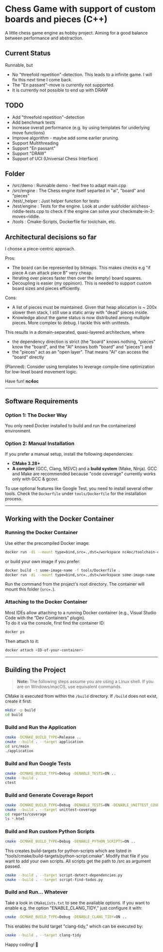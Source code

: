 # Chess Game with support of custom boards and pieces (C++)
A little chess game engine as hobby project.
Aiming for a good balance between performance and abstraction.

## Current Status
Runnable, but 
- No "threefold repetition"-detection. This leads to a infinite game. I will fix this next time I come back. 
- The "En passant"-move is currently not supported.
- It is currently not possible to end up with DRAW

## TODO
- Add "threefold repetition"-detection
- Add benchmark tests
- Increase overall performance (e.g. by using templates for underlying move functions)
- Improve algorithm - maybe add some earlier pruning.
- Support Multithreading
- Support "En passant"
- Support "DRAW"
- Support of UCI (Universal Chess Interface)

## Folder
- /src/demo      : Runnable demo - feel free to adapt main.cpp
- /src/engine    : The Chess engine itself separted in "ai", "board" and "pieces"
- /test/_helper  : Just helper function for tests
- /test/engine   : Tests for the engine. Look at under subfolder ai/chess-riddle-tests.cpp to check if the engine can solve your checkmate-in-3-moves-riddle.
- /tools         : Cmake-Scripts, Dockerfile for toolchain, etc.

## Architectural decisions so far
I choose a piece-centric approach.

Pros:
- The board can be represented by bitmaps. This makes checks e.g "if piece A can attack piece B" very cheap.
- Iterating over pieces faster then over the (empty) board squares.
- Decoupling is easier (my oppinion). This is needed to support custom board sizes and pieces efficiently.

Cons:
- A list of pieces must be maintained. Given that heap allocation is ~ 200x slower then stack, I still use a static array with "dead" pieces inside.
- Knowledge about the game status is now distributed among multiple pieces. More complex to debug. I tackle this with unittests.

This results in a domain-separated, quasi-layered architecture, where 
- the dependency direction is strict (the "board" knows nothing, "pieces" know the "board", and the "AI" knows both "board" and "pieces") and
- the "pieces" act as an "open layer". That means "AI" can access the "board" directly

(Planned): Consider using templates to leverage compile-time optimization for low-level board movement logic.


Have fun!
**nc4oc**  


---

## Software Requirements

### Option 1: The Docker Way
You only need Docker installed to build and run the containerized environment.

### Option 2: Manual Installation
If you prefer a manual setup, install the following dependencies:
- **CMake 3.28+**
- **A compiler** (GCC, Clang, MSVC) and a **build system** (Make, Ninja). GCC and Make are recommended because "code coverage" currently works only with GCC & gcovr.

To use optional features like Google Test, you need to install several other tools. Check the `Dockerfile` under `tools/Dockerfile` for the installation process.

---

## Working with the Docker Container

### Running the Docker Container
Use either the precompiled Docker image:
```sh
docker run -di --mount type=bind,src=.,dst=/workspace nc4oc/toolchain-cpp:latest
```
or build your own image if you prefer:
```sh
docker build -t some-image-name -f tools/Dockerfile .
docker run -di --mount type=bind,src=.,dst=/workspace some-image-name
```
Run the command from the project's root directory. The container will mount this folder (`src=.`).

### Attaching to the Docker Container
Most IDEs allow attaching to a running Docker container (e.g., Visual Studio Code with the "Dev Containers" plugin).  
To do it via the console, first find the container ID:
```sh
docker ps
```
Then attach to it:
```sh
docker attach <ID-of-your-container>
```

---

## Building the Project

> **Note:** The following steps assume you are using a Linux shell. If you are on Windows/macOS, use equivalent commands.

CMake is executed from within the `/build` directory. If `/build` does not exist, create it first:
```sh
mkdir -p build
cd build
```

### Build and Run the Application
```sh
cmake -DCMAKE_BUILD_TYPE=Release ..
cmake --build . --target application
cd src/main
./application
```

### Build and Run Google Tests
```sh
cmake -DCMAKE_BUILD_TYPE=Debug -DENABLE_TESTS=ON ..
cmake --build .
ctest
```

### Build and Generate Coverage Report
```sh
cmake -DCMAKE_BUILD_TYPE=Debug -DENABLE_TESTS=ON -DENABLE_UNITTEST_COVERAGE=ON ..
cmake --build . --target unittest-coverage
cd reports/coverage
ls *.html
```

### Build and Run custom Python Scripts
```sh
cmake -DCMAKE_BUILD_TYPE=Debug -DENABLE_PYTHON_SCRIPTS=ON ..
```
This creates build-targets for python-scripts which are listed in "tools/cmake/build-targets/python-script.cmake".
Modify that file if you want to add your own scripts.
All scripts get the path to /src as argument passed.

```sh
cmake --build . --target script-detect-dependencies.py
cmake --build . --target script-find-todos.py
```

### Build and Run... Whatever
Take a look in `CMakeLists.txt` to see the available options.
If you want to enable e.g. the option "ENABLE_CLANG_TIDY," just configure it with:
```sh
cmake -DCMAKE_BUILD_TYPE=Debug -DENABLE_CLANG_TIDY=ON ..
```
This enables the build target "clang-tidy," which can be executed by:
```sh
cmake --build . --target clang-tidy
```

Happy coding! 🚀

